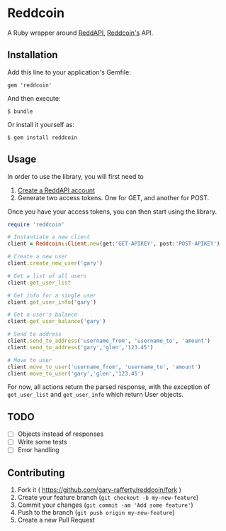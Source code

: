 # Reddcoin

A Ruby wrapper around [ReddAPI](https://reddapi.com), [Reddcoin's](https://reddcoin.com) API.

## Installation

Add this line to your application's Gemfile:

    gem 'reddcoin'

And then execute:

    $ bundle

Or install it yourself as:

    $ gem install reddcoin

## Usage

In order to use the library, you will first need to 

1. [Create a ReddAPI account](https://www.reddapi.com/CreateAccount)
2. Generate two access tokens. One for GET, and another for POST.

Once you have your access tokens, you can then start using the library.

```ruby
require 'reddcoin'

# Instantiate a new client
client = Reddcoin::Client.new(get:'GET-APIKEY', post:'POST-APIKEY')

# Create a new user
client.create_new_user('gary')

# Get a list of all users
client.get_user_list

# Get info for a single user
client.get_user_info('gary')

# Get a user's balance
client.get_user_balance('gary')

# Send to address
client.send_to_address('username_from', 'username_to', 'amount')
client.send_to_address('gary','glen','123.45')

# Move to user
client.move_to_user('username_from', 'username_to', 'amount')
client.move_to_user('gary','glen','123.45')
```

For now, all actions return the parsed response, with the exception of `get_user_list` and `get_user_info` which return User objects.

## TODO

- [ ] Objects instead of responses
- [ ] Write some tests
- [ ] Error handling

## Contributing

1. Fork it ( https://github.com/gary-rafferty/reddcoin/fork )
2. Create your feature branch (`git checkout -b my-new-feature`)
3. Commit your changes (`git commit -am 'Add some feature'`)
4. Push to the branch (`git push origin my-new-feature`)
5. Create a new Pull Request
